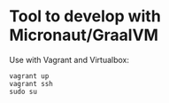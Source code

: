 # Tool to develop with Micronaut/GraalVM

Use with Vagrant and Virtualbox:

```
vagrant up
vagrant ssh
sudo su
```
